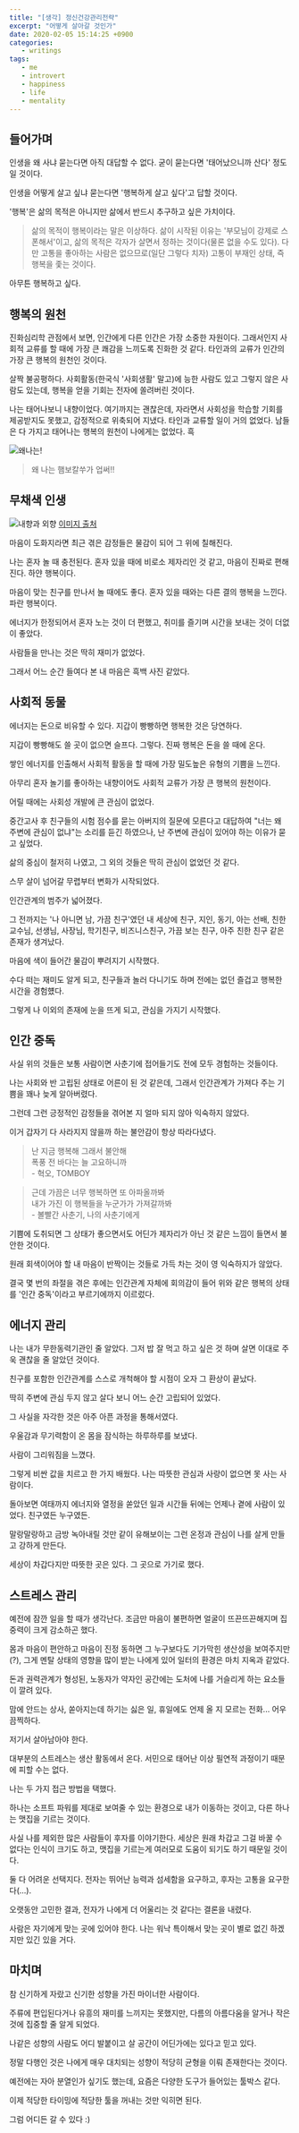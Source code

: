 ```yaml
---
title: "[생각] 정신건강관리전략"
excerpt: "어떻게 살아갈 것인가"
date: 2020-02-05 15:14:25 +0900
categories:
   - writings
tags:
   - me
   - introvert
   - happiness
   - life
   - mentality
---
```


## 들어가며

인생을 왜 사냐 묻는다면 아직 대답할 수 없다. 굳이 묻는다면 '태어났으니까 산다' 정도일 것이다.

인생을 어떻게 살고 싶냐 묻는다면 '행복하게 살고 싶다'고 답할 것이다.

'행복'은 삶의 목적은 아니지만 삶에서 반드시 추구하고 싶은 가치이다.

> 삶의 목적이 행복이라는 말은 이상하다. 삶이 시작된 이유는 '부모님이 강제로 스폰해서'이고, 삶의 목적은 각자가 살면서 정하는 것이다(물론 없을 수도 있다). 다만 고통을 좋아하는 사람은 없으므로(일단 그렇다 치자) 고통이 부재인 상태, 즉 행복을 좇는 것이다.

아무튼 행복하고 싶다.

## 행복의 원천

진화심리학 관점에서 보면, 인간에게 다른 인간은 가장 소중한 자원이다. 그래서인지 사회적 교류를 할 때에 가장 큰 쾌감을 느끼도록 진화한 것 같다. 타인과의 교류가 인간의 가장 큰 행복의 원천인 것이다.

살짝 불공평하다. 사회활동(한국식 '사회생활' 말고)에 능한 사람도 있고 그렇지 않은 사람도 있는데, 행복을 얻을 기회는 전자에 쏠려버린 것이다.

나는 태어나보니 내향이었다. 여기까지는 괜찮은데, 자라면서 사회성을 학습할 기회를 제공받지도 못했고, 감정적으로 위축되어 지냈다. 타인과 교류할 일이 거의 없었다. 남들은 다 가지고 태어나는 행복의 원천이 나에게는 없었다. 흑

![왜나는!](/assets/images/why-no-happy.jpeg)

> 왜 나는 햄보칼쑤가 업써!!

## 무채색 인생

![내향과 외향](/assets/images/introvert-extrovert.png)
[이미지 출처](https://twitter.com/COM_0107/status/645933131803955200)

마음이 도화지라면 최근 겪은 감정들은 물감이 되어 그 위에 칠해진다.

나는 혼자 놀 때 충전된다. 혼자 있을 때에 비로소 제자리인 것 같고, 마음이 진짜로 편해진다. 하얀 행복이다.

마음이 맞는 친구를 만나서 놀 때에도 좋다. 혼자 있을 때와는 다른 결의 행복을 느낀다. 파란 행복이다.

에너지가 한정되어서 혼자 노는 것이 더 편했고, 취미를 즐기며 시간을 보내는 것이 더없이 좋았다.

사람들을 만나는 것은 딱히 재미가 없었다.

그래서 어느 순간 들여다 본 내 마음은 흑백 사진 같았다.

## 사회적 동물

에너지는 돈으로 비유할 수 있다. 지갑이 빵빵하면 행복한 것은 당연하다.

지갑이 빵빵해도 쓸 곳이 없으면 슬프다. 그렇다. 진짜 행복은 돈을 쓸 때에 온다.

쌓인 에너지를 인출해서 사회적 활동을 할 때에 가장 밀도높은 유형의 기쁨을 느낀다.

아무리 혼자 놀기를 좋아하는 내향이어도 사회적 교류가 가장 큰 행복의 원천이다.

어릴 때에는 사회성 개발에 큰 관심이 없었다.

중간고사 후 친구들의 시험 점수를 묻는 아버지의 질문에 모른다고 대답하여 "너는 왜 주변에 관심이 없냐"는 소리를 듣긴 하였으나, 난 주변에 관심이 있어야 하는 이유가 묻고 싶었다.

삶의 중심이 철저히 나였고, 그 외의 것들은 딱히 관심이 없었던 것 같다.

스무 살이 넘어갈 무렵부터 변화가 시작되었다.

인간관계의 범주가 넓어졌다.

그 전까지는 '나 아니면 남, 가끔 친구'였던 내 세상에 친구, 지인, 동기, 아는 선배, 친한 교수님, 선생님, 사장님, 학기친구, 비즈니스친구, 가끔 보는 친구, 아주 친한 친구 같은 존재가 생겨났다.

마음에 색이 들어간 물감이 뿌려지기 시작했다.

수다 떠는 재미도 알게 되고, 친구들과 놀러 다니기도 하며 전에는 없던 즐겁고 행복한 시간을 경험헀다.

그렇게 나 이외의 존재에 눈을 뜨게 되고, 관심을 가지기 시작했다.

## 인간 중독

사실 위의 것들은 보통 사람이면 사춘기에 접어들기도 전에 모두 경험하는 것들이다.

나는 사회와 반 고립된 상태로 어른이 된 것 같은데, 그래서 인간관계가 가져다 주는 기쁨을 꽤나 늦게 알아버렸다.

그런데 그런 긍정적인 감정들을 겪어본 지 얼마 되지 않아 익숙하지 않았다.

이거 갑자기 다 사라지지 않을까 하는 불안감이 항상 따라다녔다.

> 난 지금 행복해 그래서 불안해     
폭풍 전 바다는 늘 고요하니까   
\- 혁오, TOMBOY

> 근데 가끔은 너무 행복하면 또 아파올까봐    
내가 가진 이 행복들을 누군가가 가져갈까봐    
\- 볼빨간 사춘기, 나의 사춘기에게

기쁨에 도취되면 그 상태가 좋으면서도 어딘가 제자리가 아닌 것 같은 느낌이 들면서 불안한 것이다.

원래 회색이어야 할 내 마음이 반짝이는 것들로 가득 차는 것이 영 익숙하지가 않았다.

결국 몇 번의 좌절을 겪은 후에는 인간관계 자체에 회의감이 들어 위와 같은 행복의 상태를 '인간 중독'이라고 부르기에까지 이르렀다.

## 에너지 관리

나는 내가 무한동력기관인 줄 알았다. 그저 밥 잘 먹고 하고 싶은 것 하며 살면 이대로 주욱 괜찮을 줄 알았던 것이다.

친구를 포함한 인간관계를 스스로 개척해야 할 시점이 오자 그 환상이 끝났다.

딱히 주변에 관심 두지 않고 살다 보니 어느 순간 고립되어 있었다.

그 사실을 자각한 것은 아주 아픈 과정을 통해서였다.

우울감과 무기력함이 온 몸을 잠식하는 하루하루를 보냈다.

사람이 그리워짐을 느꼈다.

그렇게 비싼 값을 치르고 한 가지 배웠다. 나는 따뜻한 관심과 사랑이 없으면 못 사는 사람이다.

돌아보면 여태까지 에너지와 열정을 쏟았던 일과 시간들 뒤에는 언제나 곁에 사람이 있었다. 친구였든 누구였든.

말랑말랑하고 금방 녹아내릴 것만 같이 유해보이는 그런 온정과 관심이 나를 살게 만들고 강하게 만든다.

세상이 차갑다지만 따뜻한 곳은 있다. 그 곳으로 가기로 했다.

## 스트레스 관리

예전에 잠깐 일을 할 때가 생각난다. 조금만 마음이 불편하면 얼굴이 뜨끈뜨끈해지며 집중력이 크게 감소하곤 했다.

몸과 마음이 편안하고 마음이 진정 동하면 그 누구보다도 기가막힌 생산성을 보여주지만(?), 그게 멘탈 상태의 영향을 많이 받는 나에게 있어 일터의 환경은 마치 지옥과 같았다.

돈과 권력관계가 형성된, 노동자가 약자인 공간에는 도처에 나를 거슬리게 하는 요소들이 깔려 있다.

맘에 안드는 상사, 쏟아지는데 하기는 싫은 일, 휴일에도 언제 올 지 모르는 전화... 어우 끔찍하다.

저기서 살아남아야 한다.

대부분의 스트레스는 생산 활동에서 온다. 서민으로 태어난 이상 필연적 과정이기 때문에 피할 수는 없다.

나는 두 가지 접근 방법을 택했다.

하나는 소프트 파워를 제대로 보여줄 수 있는 환경으로 내가 이동하는 것이고, 다른 하나는 맷집을 기르는 것이다.

사실 나를 제외한 많은 사람들이 후자를 이야기한다. 세상은 원래 차갑고 그걸 바꿀 수 없다는 인식이 크기도 하고, 맷집을 기르는게 여러모로 도움이 되기도 하기 때문일 것이다.

둘 다 어려운 선택지다. 전자는 뛰어난 능력과 섬세함을 요구하고, 후자는 고통을 요구한다(...).

오랫동안 고민한 결과, 전자가 나에게 더 어울리는 것 같다는 결론을 내렸다.

사람은 자기에게 맞는 곳에 있어야 한다. 나는 워낙 특이해서 맞는 곳이 별로 없긴 하겠지만 있긴 있을 거다.

## 마치며

참 신기하게 자랐고 신기한 성향을 가진 마이너한 사람이다.

주류에 편입된다거나 유흥의 재미를 느끼지는 못했지만, 다름의 아름다움을 알거나 작은 것에 집중할 줄 알게 되었다.

나같은 성향의 사람도 어디 발붙이고 살 공간이 어딘가에는 있다고 믿고 있다.

정말 다행인 것은 나에게 매우 대치되는 성향이 적당히 균형을 이뤄 존재한다는 것이다.

예전에는 자아 분열인가 싶기도 했는데, 요즘은 다양한 도구가 들어있는 툴박스 같다.

이제 적당한 타이밍에 적당한 툴을 꺼내는 것만 익히면 된다.

그럼 어디든 갈 수 있다 :)
